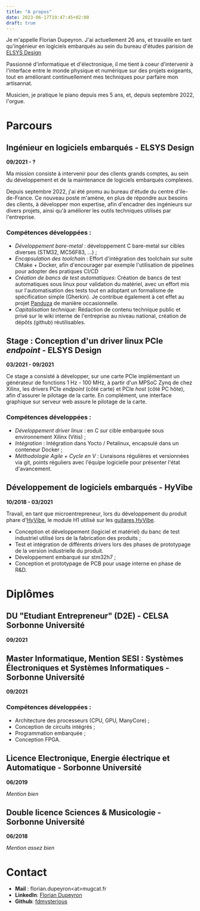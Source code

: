 ```yaml
---
title: "A propos"
date: 2023-06-17T19:47:45+02:00
draft: true
---
```


Je m'appelle Florian Dupeyron. J'ai actuellement 26 ans,
et travalile en tant qu'ingénieur en logiciels embarqués au sein du
bureau d'études parision de [ELSYS Design](https://elsys-design.com)

Passionné d'informatique et d'électronique, il me tient à coeur d'intervenir
à l'interface entre le monde physique et numérique sur des projets exigeants,
tout en améliorant continuellement mes techniques pour parfaire mon artisannat.

Musicien, je pratique le piano depuis mes 5 ans, et, depuis septembre 2022, l'orgue.


# Parcours

## Ingénieur en logiciels embarqués - ELSYS Design

**09/2021 - ?**

Ma mission consiste à intervenir pour des clients grands comptes,
au sein du développement et de la maintenance de logiciels embarqués
complexes.

Depuis septembre 2022, j'ai été promu au bureau d'étude du centre d'ile-de-France.
Ce nouveau poste m'amène, en plus de répondre aux besoins des clients, à développer
mon expertise, afin d'encadrer des ingénieurs sur divers projets, ainsi
qu'à améliorer les outils techniques utilisés par l'entreprise.

### Compétences développées :

- *Développement bare-metal* : développement C bare-metal sur cibles diverses (STM32, MC56F83, ...) ;
- *Encapsulation des toolchain* : Effort d'intégration des toolchain sur suite CMake + Docker, afin
  d'encourager par exemple l'utilisation de pipelines pour adopter des
  pratiques CI/CD
- *Création de bancs de test automatiques*: Création de bancs de test automatiques sous linux 
  pour validation du matériel, avec un effort mis sur l'automatisation des tests tout en
  adoptant un formalisme de spécification simple (Gherkin). Je contribue également à cet effet
  au projet [Panduza](https://github.com/panduza) de manière occasionnelle.
- *Capitalisation technique*: Rédaction de contenu technique public et privé sur le wiki interne de l'entreprise au niveau national, création de dépôts (github)
  réutilisables.

## Stage : Conception d'un driver linux PCIe *endpoint* - ELSYS Design

**03/2021 - 09/2021**

Ce stage a consisté à développer, sur une carte PCIe implémentant un générateur
de fonctions 1 Hz - 100 MHz, à partir d'un MPSoC Zynq de chez Xilinx, les drivers
PCIe *endpoint* (côté carte) et PCIe *host* (côté PC hôte), afin d'assurer le pilotage
de la carte. En complément, une interface graphique sur serveur web assure le pilotage de la carte.

### Compétences développées :

- *Développement driver linux* : en C sur cible embarquée sous environnement Xilinx (Vitis) ;
- *Intégration* : Intégration dans Yocto / Petalinux, encapsulé dans un conteneur Docker ;
- *Méthodologie Agile + Cycle en V* : Livraisons régulières et versionnées via git, points réguliers avec l'équipe logicielle pour présenter l'état d'avancement.



## Développement de logiciels embarqués - HyVibe

**10/2018 - 03/2021**

Travail, en tant que microentrepreneur, lors du développement du produit phare d'[HyVibe](https://hyvibe.audio), le
module H1 utilisé sur les [guitares HyVibe](https://hyvibeguitar.com).

- Conception et développement (logiciel et matériel) du banc de test industriel
  utilisé lors de la fabrication des produits ;
- Test et intégration de différents drivers lors des phases de prototypage de la version
  industrielle du produit.
- Développement embarqué sur stm32h7 ;
- Conception et prototypage de PCB pour usage interne en phase de R&D.

# Diplômes 

## DU "Etudiant Entrepreneur" (D2E) - CELSA Sorbonne Université

**09/2021**

## Master Informatique, Mention SESI : Systèmes Électroniques et Systèmes Informatiques - Sorbonne Université

**09/2021**

### Compétences développées :

- Architecture des processeurs (CPU, GPU, ManyCore) ;
- Conception de circuits intégrés ;
- Programmation embarquée ;
- Conception FPGA.

## Licence Electronique, Energie électrique et Automatique - Sorbonne Université

**06/2019**

*Mention bien*


## Double licence Sciences & Musicologie - Sorbonne Université

**06/2018**

*Mention assez bien*


# Contact

- **Mail** : florian.dupeyron&lt;at&gt;mugcat.fr
- **LinkedIn**: [Florian Dupeyron](https://linkedin.com/in/florian-dupeyron)
- **Github**: [fdmysterious](https://github.com/fdmysterious)
